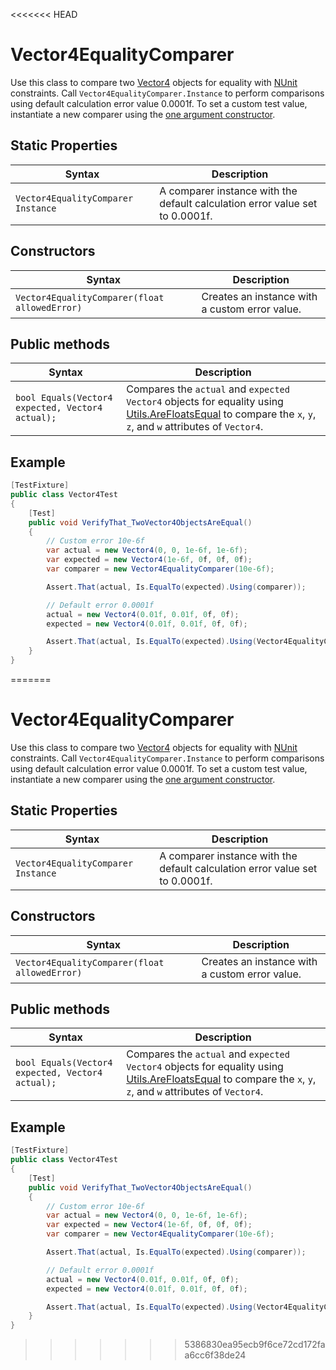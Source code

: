 <<<<<<< HEAD
# Vector4EqualityComparer

Use this class to compare two [Vector4](https://docs.unity3d.com/ScriptReference/Vector4.html) objects for equality with [NUnit](http://www.nunit.org/) constraints. Call `Vector4EqualityComparer.Instance` to perform comparisons using default calculation error value 0.0001f. To set a custom test value, instantiate a new comparer using the [one argument constructor](#constructor).

## Static Properties

| Syntax                             | Description                                                  |
| ---------------------------------- | ------------------------------------------------------------ |
| `Vector4EqualityComparer Instance` | A comparer instance with the default calculation error value set to 0.0001f. |

## Constructors

| Syntax                                        | Description                                    |
| --------------------------------------------- | ---------------------------------------------- |
| `Vector4EqualityComparer(float allowedError)` | Creates an instance with a custom error value. |

## Public methods

| Syntax                                           | Description                                                  |
| ------------------------------------------------ | ------------------------------------------------------------ |
| `bool Equals(Vector4 expected, Vector4 actual);` | Compares the `actual` and `expected` `Vector4` objects for equality using [Utils.AreFloatsEqual](http://todo) to compare the `x`, `y`, `z`, and `w` attributes of `Vector4`. |

## Example

```c#
[TestFixture]
public class Vector4Test
{
    [Test]
    public void VerifyThat_TwoVector4ObjectsAreEqual()
    {
        // Custom error 10e-6f
        var actual = new Vector4(0, 0, 1e-6f, 1e-6f);
        var expected = new Vector4(1e-6f, 0f, 0f, 0f);
        var comparer = new Vector4EqualityComparer(10e-6f);

        Assert.That(actual, Is.EqualTo(expected).Using(comparer));

        // Default error 0.0001f
        actual = new Vector4(0.01f, 0.01f, 0f, 0f);
        expected = new Vector4(0.01f, 0.01f, 0f, 0f);

        Assert.That(actual, Is.EqualTo(expected).Using(Vector4EqualityComparer.Instance));
    }
}
```

=======
# Vector4EqualityComparer

Use this class to compare two [Vector4](https://docs.unity3d.com/ScriptReference/Vector4.html) objects for equality with [NUnit](http://www.nunit.org/) constraints. Call `Vector4EqualityComparer.Instance` to perform comparisons using default calculation error value 0.0001f. To set a custom test value, instantiate a new comparer using the [one argument constructor](#constructor).

## Static Properties

| Syntax                             | Description                                                  |
| ---------------------------------- | ------------------------------------------------------------ |
| `Vector4EqualityComparer Instance` | A comparer instance with the default calculation error value set to 0.0001f. |

## Constructors

| Syntax                                        | Description                                    |
| --------------------------------------------- | ---------------------------------------------- |
| `Vector4EqualityComparer(float allowedError)` | Creates an instance with a custom error value. |

## Public methods

| Syntax                                           | Description                                                  |
| ------------------------------------------------ | ------------------------------------------------------------ |
| `bool Equals(Vector4 expected, Vector4 actual);` | Compares the `actual` and `expected` `Vector4` objects for equality using [Utils.AreFloatsEqual](http://todo) to compare the `x`, `y`, `z`, and `w` attributes of `Vector4`. |

## Example

```c#
[TestFixture]
public class Vector4Test
{
    [Test]
    public void VerifyThat_TwoVector4ObjectsAreEqual()
    {
        // Custom error 10e-6f
        var actual = new Vector4(0, 0, 1e-6f, 1e-6f);
        var expected = new Vector4(1e-6f, 0f, 0f, 0f);
        var comparer = new Vector4EqualityComparer(10e-6f);

        Assert.That(actual, Is.EqualTo(expected).Using(comparer));

        // Default error 0.0001f
        actual = new Vector4(0.01f, 0.01f, 0f, 0f);
        expected = new Vector4(0.01f, 0.01f, 0f, 0f);

        Assert.That(actual, Is.EqualTo(expected).Using(Vector4EqualityComparer.Instance));
    }
}
```

>>>>>>> 5386830ea95ecb9f6ce72cd172faa6cc6f38de24
